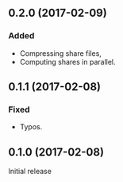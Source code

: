 ## 0.2.0 (2017-02-09)
### Added
- Compressing share files,
- Computing shares in parallel.


## 0.1.1 (2017-02-08)
### Fixed
- Typos.


## 0.1.0 (2017-02-08)
Initial release
